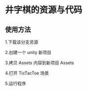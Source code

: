 # 井字棋的资源与代码

## 使用方法

1.下载该分支资源

2.创建一个 unity 新项目

3.拷贝 Assets 内容到新项目 Assets

4.打开 TicTacToe 场景

5.运行程序
